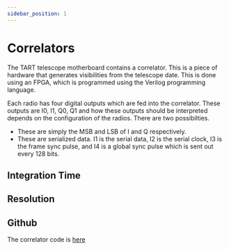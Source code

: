 ```yaml
---
sidebar_position: 1
---
```


# Correlators


The TART telescope motherboard contains a correlator. This is a piece of hardware that generates visibilities from the telescope date. This is done using an FPGA, which is programmed using the Verilog programming language.

Each radio has four digital outputs which are fed into the correlator. These outputs are I0, I1, Q0, Q1 and how these outputs should be interpreted depends on the configuration of the radios. There are two possibilties.

* These are simply the MSB and LSB of I and Q respectively.
* These are serialized data. I1 is the serial data, I2 is the serial clock, I3 is the frame sync pulse, and I4 is a global sync pulse which is sent out every 128 bits.


## Integration Time


## Resolution

## Github

The correlator code is [here](https://github.com/tart-telescope/fpga-correlator)
